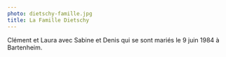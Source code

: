 ```yaml
---
photo: dietschy-famille.jpg
title: La Famille Dietschy
---
```

Clément et Laura avec Sabine et Denis qui se sont mariés le 9 juin 1984 à Bartenheim.
